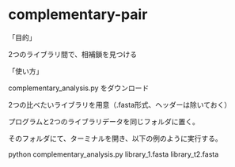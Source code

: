# complementary-pair
「目的」　

2つのライブラリ間で、相補鎖を見つける


「使い方」

complementary_analysis.py をダウンロード

2つの比べたいライブラリを用意（.fasta形式、ヘッダーは除いておく）

プログラムと2つのライブラリデータを同じフォルダに置く。

そのフォルダにて、ターミナルを開き、以下の例のように実行する。

python complementary_analysis.py library_1.fasta library_t2.fasta
